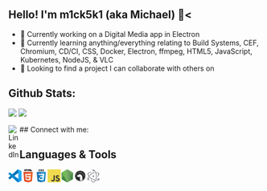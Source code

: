 ## Hello! I'm m1ck5k1 (aka Michael) 👋<

- 🔭  Currently working on a Digital Media app in Electron
- 🌱  Currently learning anything/everything relating to Build Systems, CEF, Chromium, CD/CI, CSS, Docker, Electron, ffmpeg, HTML5, JavaScript, Kubernetes, NodeJS, & VLC
- 👯  Looking to find a project I can collaborate with others on 

## Github Stats:
<img src="https://github-readme-stats.vercel.app/api/top-langs/?username=m1ck5k1&custom_title=GitHub%3A+All+Project+Stats&layout=compact&theme=tokyonight" />

<img src="https://github-readme-stats.vercel.app/api/wakatime?username=m1ck5k1&custom_title=wakatime%3A+Weekly+Stats&layout=compact&theme=tokyonight&show_icons=true" />

## Connect with me:
[<img align="left" alt="LinkedIn" width="22px" src="https://cdn.jsdelivr.net/npm/simple-icons@v3/icons/linkedin.svg" />][linkedin]


## Languages & Tools
<img align="left" alt="Visual Studio Code" width="26px" src="https://raw.githubusercontent.com/github/explore/80688e429a7d4ef2fca1e82350fe8e3517d3494d/topics/visual-studio-code/visual-studio-code.png">
<img align="left" alt="HTML" width="26px" src="https://raw.githubusercontent.com/github/explore/80688e429a7d4ef2fca1e82350fe8e3517d3494d/topics/html/html.png">
<img align="left" alt="CSS" width="26px" src="https://raw.githubusercontent.com/github/explore/80688e429a7d4ef2fca1e82350fe8e3517d3494d/topics/css/css.png">
<img align="left" alt="JavaScript" width="26px" src="https://raw.githubusercontent.com/github/explore/80688e429a7d4ef2fca1e82350fe8e3517d3494d/topics/javascript/javascript.png">
<img align="left" alt="NodeJS" width="26px" src="https://raw.githubusercontent.com/github/explore/80688e429a7d4ef2fca1e82350fe8e3517d3494d/topics/nodejs/nodejs.png">
<img align="left" alt="Deno" width="26px" src="https://raw.githubusercontent.com/github/explore/361e2821e2dea67711cde99c9c40ed357061cf27/topics/deno/deno.png">
<img align="left" alt="Electron" width="26px" src="https://raw.githubusercontent.com/github/explore/80688e429a7d4ef2fca1e82350fe8e3517d3494d/topics/electron/electron.png">



[linkedin]: https://www.linkedin.com/in/michaelalexanderbrewer